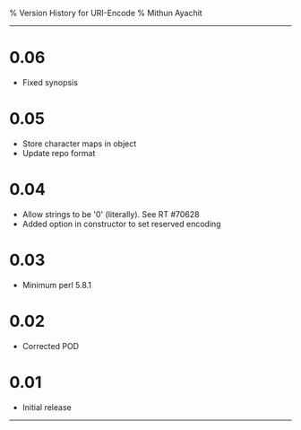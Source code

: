 % Version History for URI-Encode
% Mithun Ayachit

---------------------

# 0.06

- Fixed synopsis

# 0.05

- Store character maps in object
- Update repo format

# 0.04

- Allow strings to be '0' (literally). See RT #70628
- Added option in constructor to  set reserved encoding

# 0.03

- Minimum perl 5.8.1

# 0.02

- Corrected POD

# 0.01

- Initial release

---------------------
